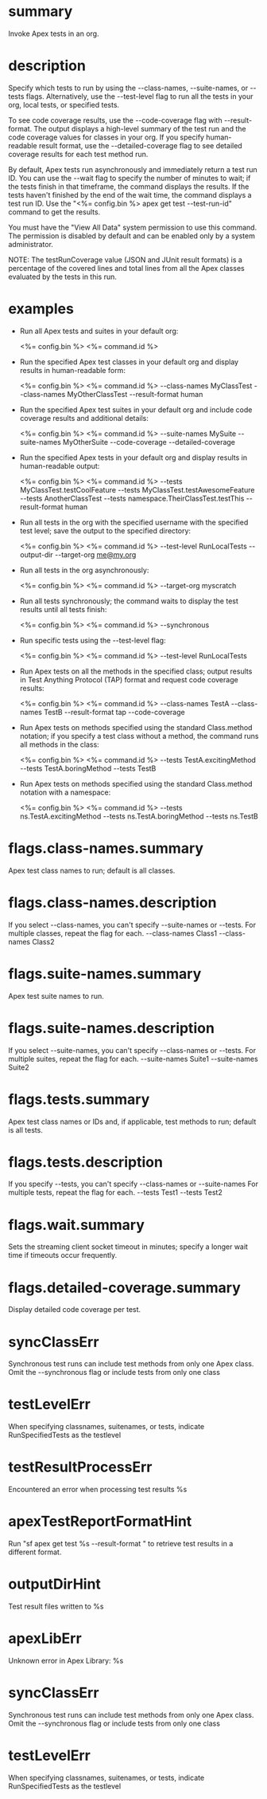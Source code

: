 # summary

Invoke Apex tests in an org.

# description

Specify which tests to run by using the --class-names, --suite-names, or --tests flags. Alternatively, use the --test-level flag to run all the tests in your org, local tests, or specified tests.

To see code coverage results, use the --code-coverage flag with --result-format. The output displays a high-level summary of the test run and the code coverage values for classes in your org. If you specify human-readable result format, use the --detailed-coverage flag to see detailed coverage results for each test method run.

By default, Apex tests run asynchronously and immediately return a test run ID. You can use the --wait flag to specify the number of minutes to wait; if the tests finish in that timeframe, the command displays the results. If the tests haven't finished by the end of the wait time, the command displays a test run ID. Use the "<%= config.bin %> apex get test --test-run-id" command to get the results.

You must have the "View All Data" system permission to use this command. The permission is disabled by default and can be enabled only by a system administrator.

NOTE: The testRunCoverage value (JSON and JUnit result formats) is a percentage of the covered lines and total lines from all the Apex classes evaluated by the tests in this run.

# examples

- Run all Apex tests and suites in your default org:

  <%= config.bin %> <%= command.id %>

- Run the specified Apex test classes in your default org and display results in human-readable form:

  <%= config.bin %> <%= command.id %> --class-names MyClassTest --class-names MyOtherClassTest --result-format human

- Run the specified Apex test suites in your default org and include code coverage results and additional details:

  <%= config.bin %> <%= command.id %> --suite-names MySuite --suite-names MyOtherSuite --code-coverage --detailed-coverage

- Run the specified Apex tests in your default org and display results in human-readable output:

  <%= config.bin %> <%= command.id %> --tests MyClassTest.testCoolFeature --tests MyClassTest.testAwesomeFeature --tests AnotherClassTest --tests namespace.TheirClassTest.testThis --result-format human

- Run all tests in the org with the specified username with the specified test level; save the output to the specified directory:

  <%= config.bin %> <%= command.id %> --test-level RunLocalTests --output-dir <path to outputdir> --target-org me@my.org

- Run all tests in the org asynchronously:

  <%= config.bin %> <%= command.id %> --target-org myscratch

- Run all tests synchronously; the command waits to display the test results until all tests finish:

  <%= config.bin %> <%= command.id %> --synchronous

- Run specific tests using the --test-level flag:

  <%= config.bin %> <%= command.id %> --test-level RunLocalTests

- Run Apex tests on all the methods in the specified class; output results in Test Anything Protocol (TAP) format and request code coverage results:

  <%= config.bin %> <%= command.id %> --class-names TestA --class-names TestB --result-format tap --code-coverage

- Run Apex tests on methods specified using the standard Class.method notation; if you specify a test class without a method, the command runs all methods in the class:

  <%= config.bin %> <%= command.id %> --tests TestA.excitingMethod --tests TestA.boringMethod --tests TestB

- Run Apex tests on methods specified using the standard Class.method notation with a namespace:

  <%= config.bin %> <%= command.id %> --tests ns.TestA.excitingMethod --tests ns.TestA.boringMethod --tests ns.TestB

# flags.class-names.summary

Apex test class names to run; default is all classes.

# flags.class-names.description

If you select --class-names, you can't specify --suite-names or --tests.
For multiple classes, repeat the flag for each.
--class-names Class1 --class-names Class2

# flags.suite-names.summary

Apex test suite names to run.

# flags.suite-names.description

If you select --suite-names, you can't specify --class-names or --tests.
For multiple suites, repeat the flag for each.
--suite-names Suite1 --suite-names Suite2

# flags.tests.summary

Apex test class names or IDs and, if applicable, test methods to run; default is all tests.

# flags.tests.description

If you specify --tests, you can't specify --class-names or --suite-names
For multiple tests, repeat the flag for each.
--tests Test1 --tests Test2

# flags.wait.summary

Sets the streaming client socket timeout in minutes; specify a longer wait time if timeouts occur frequently.

# flags.detailed-coverage.summary

Display detailed code coverage per test.

# syncClassErr

Synchronous test runs can include test methods from only one Apex class. Omit the --synchronous flag or include tests from only one class

# testLevelErr

When specifying classnames, suitenames, or tests, indicate RunSpecifiedTests as the testlevel

# testResultProcessErr

Encountered an error when processing test results
%s

# apexTestReportFormatHint

Run "sf apex get test %s --result-format <format>" to retrieve test results in a different format.

# outputDirHint

Test result files written to %s

# apexLibErr

Unknown error in Apex Library: %s

# syncClassErr

Synchronous test runs can include test methods from only one Apex class. Omit the --synchronous flag or include tests from only one class

# testLevelErr

When specifying classnames, suitenames, or tests, indicate RunSpecifiedTests as the testlevel
